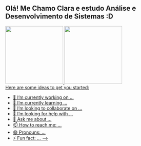 ## Olá! Me Chamo Clara e estudo Análise e Desenvolvimento de Sistemas :D

<div>
<a href="https://github.com/Clara-Farias">
<img height="180em" src="https://github-readme-stats.vercel.app/api/top-langs/?username=Clara Leticia&layout=compact&langs_count=7&theme=dracula"/>
<img height="180em" src="https://github-readme-stats.vercel.app/api?username=Clara-Farias&show_icons=true&theme=dracula&include_all_commits=true&count_private=true"/>
</div>
Here are some ideas to get you started:

- 🔭 I’m currently working on ...
- 🌱 I’m currently learning ...
- 👯 I’m looking to collaborate on ...
- 🤔 I’m looking for help with ...
- 💬 Ask me about ...
- 📫 How to reach me: ...
- 😄 Pronouns: ...
- ⚡ Fun fact: ...
-->
